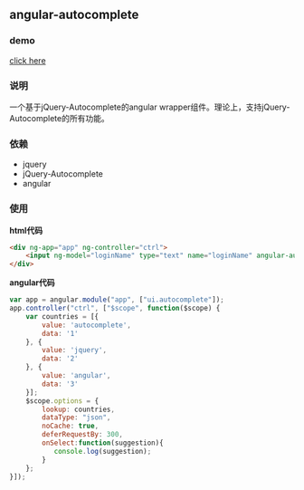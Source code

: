 ## angular-autocomplete
### demo
[click here](http://www.w3cin.com/demo/angular-components/angular-autocomplete/demo/)

### 说明

一个基于jQuery-Autocomplete的angular wrapper组件。理论上，支持jQuery-Autocomplete的所有功能。


### 依赖
- jquery
- jQuery-Autocomplete
- angular


### 使用


**html代码**
```html
<div ng-app="app" ng-controller="ctrl">
    <input ng-model="loginName" type="text" name="loginName" angular-autocomplete autocomplete-Options="loginNameOptions" placeholder="请输入用户名" />
</div>
```
**angular代码**
```javascript
var app = angular.module("app", ["ui.autocomplete"]);
app.controller("ctrl", ["$scope", function($scope) {
    var countries = [{
        value: 'autocomplete',
        data: '1'
    }, {
        value: 'jquery',
        data: '2'
    }, {
        value: 'angular',
        data: '3'
    }];
    $scope.options = {
        lookup: countries,
        dataType: "json",
        noCache: true,
        deferRequestBy: 300,
        onSelect:function(suggestion){
           console.log(suggestion);
        }
    };
}]);
```
